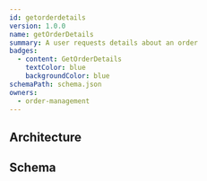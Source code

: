 ```yaml
---
id: getorderdetails
version: 1.0.0
name: getOrderDetails
summary: A user requests details about an order
badges:
  - content: GetOrderDetails
    textColor: blue
    backgroundColor: blue
schemaPath: schema.json
owners:
  - order-management
---
```

## Architecture
<NodeGraph />


## Schema
<SchemaViewer file="schema.json" title="Message Schema" maxHeight="500" />
